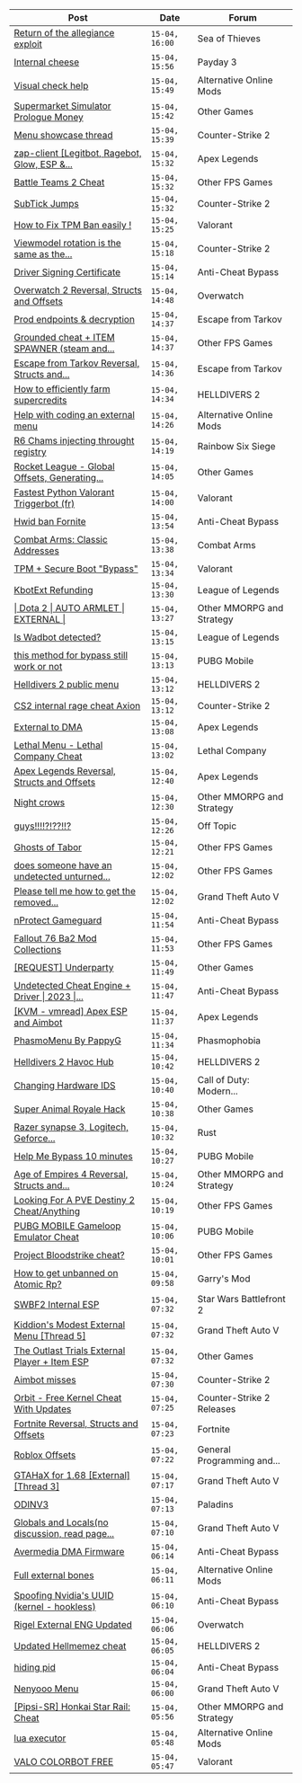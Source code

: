 |Post|Date|Forum|
|----|----|-----|
|[Return of the allegiance exploit](https://www.unknowncheats.me/forum/sea-of-thieves/631965-return-allegiance-exploit.html)|`15-04, 16:00`|Sea of Thieves|
|[Internal cheese](https://www.unknowncheats.me/forum/payday-3-a/611723-internal-cheese.html)|`15-04, 15:56`|Payday 3|
|[Visual check help](https://www.unknowncheats.me/forum/alternative-online-mods/632242-visual-check-help.html)|`15-04, 15:49`|Alternative Online Mods|
|[Supermarket Simulator Prologue Money](https://www.unknowncheats.me/forum/other-games/632365-supermarket-simulator-prologue-money.html)|`15-04, 15:42`|Other Games|
|[Menu showcase thread](https://www.unknowncheats.me/forum/counter-strike-2-a/605536-menu-showcase-thread.html)|`15-04, 15:39`|Counter-Strike 2|
|[zap-client \[Legitbot, Ragebot, Glow, ESP &...](https://www.unknowncheats.me/forum/apex-legends/628823-zap-client-legitbot-ragebot-glow-esp.html)|`15-04, 15:32`|Apex Legends|
|[Battle Teams 2 Cheat](https://www.unknowncheats.me/forum/other-fps-games/622789-battle-teams-2-cheat.html)|`15-04, 15:32`|Other FPS Games|
|[SubTick Jumps](https://www.unknowncheats.me/forum/counter-strike-2-a/620166-subtick-jumps.html)|`15-04, 15:32`|Counter-Strike 2|
|[How to Fix TPM Ban easily !](https://www.unknowncheats.me/forum/valorant/626786-fix-tpm-ban-easily.html)|`15-04, 15:25`|Valorant|
|[Viewmodel rotation is the same as the...](https://www.unknowncheats.me/forum/counter-strike-2-a/632517-viewmodel-rotation-antiaims.html)|`15-04, 15:18`|Counter-Strike 2|
|[Driver Signing Certificate](https://www.unknowncheats.me/forum/anti-cheat-bypass/632448-driver-signing-certificate.html)|`15-04, 15:14`|Anti-Cheat Bypass|
|[Overwatch 2 Reversal, Structs and Offsets](https://www.unknowncheats.me/forum/overwatch/516727-overwatch-2-reversal-structs-offsets.html)|`15-04, 14:48`|Overwatch|
|[Prod endpoints & decryption](https://www.unknowncheats.me/forum/escape-from-tarkov/632498-prod-endpoints-decryption.html)|`15-04, 14:37`|Escape from Tarkov|
|[Grounded cheat + ITEM SPAWNER (steam and...](https://www.unknowncheats.me/forum/other-fps-games/632507-grounded-cheat-item-spawner-steam-gamepass.html)|`15-04, 14:37`|Other FPS Games|
|[Escape from Tarkov Reversal, Structs and...](https://www.unknowncheats.me/forum/escape-from-tarkov/226519-escape-tarkov-reversal-structs-offsets.html)|`15-04, 14:36`|Escape from Tarkov|
|[How to efficiently farm supercredits](https://www.unknowncheats.me/forum/helldivers-2-a/626974-efficiently-farm-supercredits.html)|`15-04, 14:34`|HELLDIVERS 2|
|[Help with coding an external menu](https://www.unknowncheats.me/forum/alternative-online-mods/632426-help-coding-external-menu.html)|`15-04, 14:26`|Alternative Online Mods|
|[R6 Chams injecting throught registry](https://www.unknowncheats.me/forum/rainbow-six-siege/594608-r6-chams-injecting-throught-registry.html)|`15-04, 14:19`|Rainbow Six Siege|
|[Rocket League - Global Offsets, Generating...](https://www.unknowncheats.me/forum/other-games/628566-rocket-league-global-offsets-generating-sdk-start-modding.html)|`15-04, 14:05`|Other Games|
|[Fastest Python Valorant Triggerbot (fr)](https://www.unknowncheats.me/forum/valorant/612762-fastest-python-valorant-triggerbot-fr.html)|`15-04, 14:00`|Valorant|
|[Hwid ban Fornite](https://www.unknowncheats.me/forum/anti-cheat-bypass/632449-hwid-ban-fornite.html)|`15-04, 13:54`|Anti-Cheat Bypass|
|[Combat Arms: Classic Addresses](https://www.unknowncheats.me/forum/combat-arms/481026-combat-arms-classic-addresses.html)|`15-04, 13:38`|Combat Arms|
|[TPM + Secure Boot "Bypass"](https://www.unknowncheats.me/forum/valorant/631852-tpm-secure-boot-bypass.html)|`15-04, 13:34`|Valorant|
|[KbotExt Refunding](https://www.unknowncheats.me/forum/league-of-legends/632235-kbotext-refunding.html)|`15-04, 13:30`|League of Legends|
|[\| Dota 2 \| AUTO ARMLET \| EXTERNAL \|](https://www.unknowncheats.me/forum/other-mmorpg-and-strategy/631844-dota-2-auto-armlet-external.html)|`15-04, 13:27`|Other MMORPG and Strategy|
|[Is Wadbot detected?](https://www.unknowncheats.me/forum/league-of-legends/632504-wadbot-detected.html)|`15-04, 13:15`|League of Legends|
|[this method for bypass still work or not](https://www.unknowncheats.me/forum/pubg-mobile/630889-method-bypass.html)|`15-04, 13:13`|PUBG Mobile|
|[Helldivers 2 public menu](https://www.unknowncheats.me/forum/helldivers-2-a/629110-helldivers-2-public-menu.html)|`15-04, 13:12`|HELLDIVERS 2|
|[CS2 internal rage cheat Axion](https://www.unknowncheats.me/forum/counter-strike-2-a/632156-cs2-internal-rage-cheat-axion.html)|`15-04, 13:12`|Counter-Strike 2|
|[External to DMA](https://www.unknowncheats.me/forum/apex-legends/632317-external-dma.html)|`15-04, 13:08`|Apex Legends|
|[Lethal Menu - Lethal Company Cheat](https://www.unknowncheats.me/forum/lethal-company/615575-lethal-menu-lethal-company-cheat.html)|`15-04, 13:02`|Lethal Company|
|[Apex Legends Reversal, Structs and Offsets](https://www.unknowncheats.me/forum/apex-legends/319804-apex-legends-reversal-structs-offsets.html)|`15-04, 12:40`|Apex Legends|
|[Night crows](https://www.unknowncheats.me/forum/other-mmorpg-and-strategy/627465-night-crows.html)|`15-04, 12:30`|Other MMORPG and Strategy|
|[guys!!!!?!??!!?](https://www.unknowncheats.me/forum/off-topic/632500-guys.html)|`15-04, 12:26`|Off Topic|
|[Ghosts of Tabor](https://www.unknowncheats.me/forum/other-fps-games/574607-ghosts-tabor.html)|`15-04, 12:21`|Other FPS Games|
|[does someone have an undetected unturned...](https://www.unknowncheats.me/forum/other-fps-games/632447-undetected-unturned-cheat.html)|`15-04, 12:02`|Other FPS Games|
|[Please tell me how to get the removed...](https://www.unknowncheats.me/forum/grand-theft-auto-v/590284-please-tell-removed-vehicles.html)|`15-04, 12:02`|Grand Theft Auto V|
|[nProtect Gameguard](https://www.unknowncheats.me/forum/anti-cheat-bypass/632499-nprotect-gameguard.html)|`15-04, 11:54`|Anti-Cheat Bypass|
|[Fallout 76 Ba2 Mod Collections](https://www.unknowncheats.me/forum/other-fps-games/628572-fallout-76-ba2-mod-collections.html)|`15-04, 11:53`|Other FPS Games|
|[\[REQUEST\] Underparty](https://www.unknowncheats.me/forum/other-games/619926-request-underparty.html)|`15-04, 11:49`|Other Games|
|[Undetected Cheat Engine + Driver \| 2023 \|...](https://www.unknowncheats.me/forum/anti-cheat-bypass/504191-undetected-cheat-engine-driver-2023-bypass-anticheats-eac.html)|`15-04, 11:47`|Anti-Cheat Bypass|
|[\[KVM - vmread\] Apex ESP and Aimbot](https://www.unknowncheats.me/forum/apex-legends/406426-kvm-vmread-apex-esp-aimbot.html)|`15-04, 11:37`|Apex Legends|
|[PhasmoMenu By PappyG](https://www.unknowncheats.me/forum/phasmophobia/485776-phasmomenu-pappyg.html)|`15-04, 11:34`|Phasmophobia|
|[Helldivers 2 Havoc Hub](https://www.unknowncheats.me/forum/helldivers-2-a/630894-helldivers-2-havoc-hub.html)|`15-04, 10:42`|HELLDIVERS 2|
|[Changing Hardware IDS](https://www.unknowncheats.me/forum/call-of-duty-modern-warfare-iii/632491-changing-hardware-ids.html)|`15-04, 10:40`|Call of Duty: Modern...|
|[Super Animal Royale Hack](https://www.unknowncheats.me/forum/other-games/465314-super-animal-royale-hack.html)|`15-04, 10:38`|Other Games|
|[Razer synapse 3, Logitech, Geforce...](https://www.unknowncheats.me/forum/rust/632307-razer-synapse-3-logitech-geforce-detectability.html)|`15-04, 10:32`|Rust|
|[Help Me Bypass 10 minutes](https://www.unknowncheats.me/forum/pubg-mobile/632425-help-bypass-10-minutes.html)|`15-04, 10:27`|PUBG Mobile|
|[Age of Empires 4 Reversal, Structs and...](https://www.unknowncheats.me/forum/other-mmorpg-and-strategy/589592-age-empires-4-reversal-structs-offsets.html)|`15-04, 10:24`|Other MMORPG and Strategy|
|[Looking For A PVE Destiny 2 Cheat/Anything](https://www.unknowncheats.me/forum/other-fps-games/632488-looking-pve-destiny-2-cheat.html)|`15-04, 10:19`|Other FPS Games|
|[PUBG MOBILE Gameloop Emulator Cheat](https://www.unknowncheats.me/forum/pubg-mobile/576303-pubg-mobile-gameloop-emulator-cheat.html)|`15-04, 10:06`|PUBG Mobile|
|[Project Bloodstrike cheat?](https://www.unknowncheats.me/forum/other-fps-games/588110-project-bloodstrike-cheat.html)|`15-04, 10:01`|Other FPS Games|
|[How to get unbanned on Atomic Rp?](https://www.unknowncheats.me/forum/garry-s-mod/632268-unbanned-atomic-rp.html)|`15-04, 09:58`|Garry's Mod|
|[SWBF2 Internal ESP](https://www.unknowncheats.me/forum/star-wars-battlefront-2-a/581560-swbf2-internal-esp.html)|`15-04, 07:32`|Star Wars Battlefront 2|
|[Kiddion's Modest External Menu \[Thread 5\]](https://www.unknowncheats.me/forum/grand-theft-auto-v/576854-kiddions-modest-external-menu-thread-5-a.html)|`15-04, 07:32`|Grand Theft Auto V|
|[The Outlast Trials External Player + Item ESP](https://www.unknowncheats.me/forum/other-games/588324-outlast-trials-external-player-item-esp.html)|`15-04, 07:32`|Other Games|
|[Aimbot misses](https://www.unknowncheats.me/forum/counter-strike-2-a/632113-aimbot-misses.html)|`15-04, 07:30`|Counter-Strike 2|
|[Orbit - Free Kernel Cheat With Updates](https://www.unknowncheats.me/forum/counter-strike-2-releases/629494-orbit-free-kernel-cheat-updates.html)|`15-04, 07:25`|Counter-Strike 2 Releases|
|[Fortnite Reversal, Structs and Offsets](https://www.unknowncheats.me/forum/fortnite/235061-fortnite-reversal-structs-offsets.html)|`15-04, 07:23`|Fortnite|
|[Roblox Offsets](https://www.unknowncheats.me/forum/general-programming-and-reversing/632473-roblox-offsets.html)|`15-04, 07:22`|General Programming and...|
|[GTAHaX for 1.68 \[External\] \[Thread 3\]](https://www.unknowncheats.me/forum/grand-theft-auto-v/461672-gtahax-1-68-external-thread-3-a.html)|`15-04, 07:17`|Grand Theft Auto V|
|[ODINV3](https://www.unknowncheats.me/forum/paladins/629312-odinv3.html)|`15-04, 07:13`|Paladins|
|[Globals and Locals(no discussion, read page...](https://www.unknowncheats.me/forum/grand-theft-auto-v/500059-globals-locals-discussion-read-page-1-a.html)|`15-04, 07:10`|Grand Theft Auto V|
|[Avermedia DMA Firmware](https://www.unknowncheats.me/forum/anti-cheat-bypass/632141-avermedia-dma-firmware.html)|`15-04, 06:14`|Anti-Cheat Bypass|
|[Full external bones](https://www.unknowncheats.me/forum/alternative-online-mods/631339-external-bones.html)|`15-04, 06:11`|Alternative Online Mods|
|[Spoofing Nvidia's UUID (kernel - hookless)](https://www.unknowncheats.me/forum/anti-cheat-bypass/575441-spoofing-nvidias-uuid-kernel-hookless.html)|`15-04, 06:10`|Anti-Cheat Bypass|
|[Rigel External ENG Updated](https://www.unknowncheats.me/forum/overwatch/631969-rigel-external-eng-updated.html)|`15-04, 06:06`|Overwatch|
|[Updated Hellmemez cheat](https://www.unknowncheats.me/forum/helldivers-2-a/629598-updated-hellmemez-cheat.html)|`15-04, 06:05`|HELLDIVERS 2|
|[hiding pid](https://www.unknowncheats.me/forum/anti-cheat-bypass/632467-hiding-pid.html)|`15-04, 06:04`|Anti-Cheat Bypass|
|[Nenyooo Menu](https://www.unknowncheats.me/forum/grand-theft-auto-v/488777-nenyooo-menu.html)|`15-04, 06:00`|Grand Theft Auto V|
|[\[Pipsi-SR\] Honkai Star Rail: Cheat](https://www.unknowncheats.me/forum/other-mmorpg-and-strategy/629572-pipsi-sr-honkai-star-rail-cheat.html)|`15-04, 05:56`|Other MMORPG and Strategy|
|[lua executor](https://www.unknowncheats.me/forum/alternative-online-mods/617791-lua-executor.html)|`15-04, 05:48`|Alternative Online Mods|
|[VALO COLORBOT FREE](https://www.unknowncheats.me/forum/valorant/631031-valo-colorbot-free.html)|`15-04, 05:47`|Valorant|
